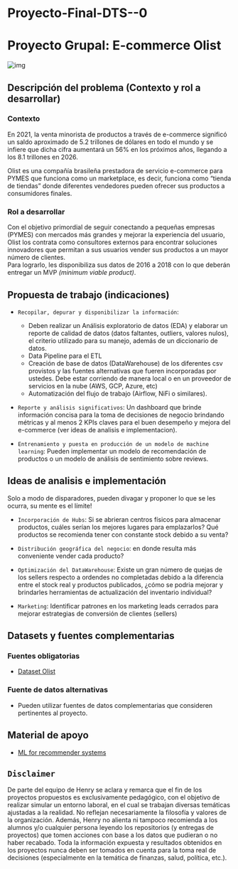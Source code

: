 # Proyecto-Final-DTS--0


# Proyecto Grupal: E-commerce Olist  

![img](https://epiprodux.com/blog/wp-content/uploads/2022/02/Ecommerce-managers-Role.jpg)  

## <b>Descripción del problema (Contexto y rol a desarrollar)</b>

### <b>Contexto</b>

En 2021, la venta minorista de productos a través de e-commerce significó un saldo aproximado de 5.2 trillones de dólares en todo el mundo y se infiere que dicha cifra aumentará un 56% en los próximos años, llegando a los 8.1 trillones en 2026.

Olist es una compañía brasileña prestadora de servicio e-commerce para PYMES que funciona como un marketplace, es decir, funciona como “tienda de tiendas” donde diferentes vendedores pueden ofrecer sus productos a consumidores finales.  

### <b>Rol a desarrollar</b>  

Con el objetivo primordial de seguir conectando a pequeñas empresas (PYMES) con mercados más grandes y mejorar la experiencia del usuario, Olist los contrata como consultores externos para encontrar soluciones innovadores que permitan a sus usuarios vender sus productos a un mayor número de clientes.  
Para lograrlo, les disponibiliza sus datos de 2016 a 2018 con lo que deberán entregar un MVP <i>(minimum viable product)</i>.  

## <b>Propuesta de trabajo</b> (indicaciones)  

- `Recopilar, depurar y disponibilizar la información`: 
    - Deben realizar un Análisis exploratorio de datos (EDA) y elaborar un reporte de calidad de datos (datos faltantes, outliers, valores nulos), el criterio utilizado para su manejo, además de un diccionario de datos.
    - Data Pipeline para el ETL
    - Creación de base de datos (DataWarehouse) de los diferentes csv provistos y las fuentes alternativas que fueren incorporadas por ustedes. Debe estar corriendo de manera local o en un proveedor de servicios en la nube (AWS, GCP, Azure, etc)
    - Automatización del flujo de trabajo (Airflow, NiFi o similares). 

- `Reporte y análisis significativos`: Un dashboard que brinde información concisa para la toma de decisiones de negocio brindando métricas y al menos 2 KPIs claves para el buen desempeño y mejora del e-commerce (ver ideas de analisis e implementacion).

- `Entrenamiento y puesta en producción de un modelo de machine learning`: Pueden implementar un modelo de recomendación de productos o un modelo de análisis de sentimiento sobre reviews.

## Ideas de analisis e implementación  

Solo a modo de disparadores, pueden divagar y proponer lo que se les ocurra, su mente es el límite!

- `Incorporación de Hubs`: Si se abrieran centros físicos para almacenar productos, cuáles serían los mejores lugares para emplazarlos? Qué productos se recomienda tener con constante stock debido a su venta?

- `Distribución geográfica del negocio`: en donde resulta más conveniente vender cada producto?

- `Optimización del DataWarehouse`: Existe un gran número de quejas de los sellers respecto a ordendes no completadas debido a la diferencia entre el stock real y productos publicados, ¿cómo se podria mejorar y brindarles herramientas de actualización del inventario individual? 

- `Marketing`: Identificar patrones en los marketing leads cerrados para mejorar estrategias de conversión de clientes (sellers)

## <b>Datasets y fuentes complementarias</b>  

### <b>Fuentes obligatorias</b>  

- [Dataset Olist](https://drive.google.com/file/d/1YiZqsF_F4OIdjLCq4sba2XXjPxU7LlgE/view?usp=sharing)

### <b>Fuente de datos alternativas</b>

- Pueden utilizar fuentes de datos complementarias que consideren pertinentes al proyecto.

## Material de apoyo  

- [ML for recommender systems](https://medium.com/recombee-blog/machine-learning-for-recommender-systems-part-1-algorithms-evaluation-and-cold-start-6f696683d0ed)

## `Disclaimer`
De parte del equipo de Henry se aclara y remarca que el fin de los proyectos propuestos es exclusivamente pedagógico, con el objetivo de realizar simular un entorno laboral, en el cual se trabajan diversas temáticas ajustadas a la realidad. No reflejan necesariamente la filosofía y valores de la organización. Además, Henry no alienta ni tampoco recomienda a los alumnos y/o cualquier persona leyendo los repositorios (y entregas de proyectos) que tomen acciones con base a los datos que pudieran o no haber recabado. Toda la información expuesta y resultados obtenidos en los proyectos nunca deben ser tomados en cuenta para la toma real de decisiones (especialmente en la temática de finanzas, salud, política, etc.).
